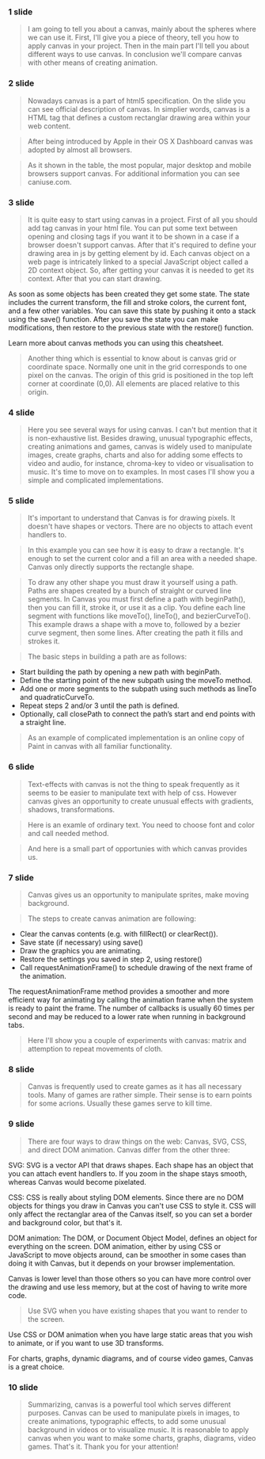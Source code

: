 ### 1 slide
 > I am going to tell you about a canvas, mainly about the spheres where we can use it. First, I'll give you a piece of theory, tell you how to apply canvas in your project. Then in the main part I'll tell you about different ways to use canvas. In conclusion we'll compare canvas with other means of creating animation.

### 2 slide
> Nowadays canvas is a part of html5 specification. On the slide you can see official description of canvas. In simplier words, canvas is a HTML tag that defines a custom rectanglar drawing area within your web content.

> After being introduced by Apple in their OS X Dashboard canvas was adopted by almost all browsers.

> As it shown in the table, the most popular, major desktop and mobile browsers support canvas. For additional information you can see caniuse.com.

### 3 slide
> It is quite easy to start using canvas in a project. First of all you should add tag canvas in your html file. You can put some text between opening and closing tags if you want it to be shown in a case if a browser doesn't support canvas. After that it's required to define your drawing area in js by getting element by id. Each canvas object on a web page is intricately linked to a special JavaScript object called a 2D context object. So, after getting your canvas it is needed to get its context. After that you can start drawing. 

As soon as some objects has been created they get some state. The state includes the current transform, the fill and stroke colors, the current font, and a few other variables. You can save this state by pushing it onto a stack using the save() function. After you save the state you can make modifications, then restore to the previous state with the restore() function.
>
Learn more about canvas methods you can using this cheatsheet.
 
> Another thing which is essential to know about is canvas grid or coordinate space. Normally one unit in the grid corresponds to one pixel on the canvas. The origin of this grid is positioned in the top left corner at coordinate (0,0). All elements are placed relative to this origin.

### 4 slide
> Here you see several ways for using canvas. I can't but mention that it is non-exhaustive list. Besides drawing, unusual typographic effects, creating animations and games, canvas is widely used to manipulate images, create graphs, charts and also for adding some effects to video and audio, for instance, chroma-key to video or visualisation to music. 
It's time to move on to examples. In most cases I'll show you a simple and complicated implementations.

### 5 slide
> It's important to understand that Canvas is for drawing pixels. It doesn't have shapes or vectors. There are no objects to attach event handlers to. 

> In this example you can see how it is easy to draw a rectangle. It's enough to set the current color and a fill an area with a needed shape. 
Canvas only directly supports the rectangle shape.

> To draw any other shape you must draw it yourself using a path. Paths are shapes created by a bunch of straight or curved line segments. In Canvas you must first define a path with beginPath(), then you can fill it, stroke it, or use it as a clip. You define each line segment with functions like moveTo(), lineTo(), and bezierCurveTo().
This example draws a shape with a move to, followed by a bezier curve segment, then some lines. After creating the path it fills and strokes it.

> The basic steps in building a path are as follows:

+ Start building the path by opening a new path with beginPath.
+ Define the starting point of the new subpath using the moveTo method.
+ Add one or more segments to the subpath using such methods as lineTo and quadraticCurveTo.
+ Repeat steps 2 and/or 3 until the path is defined.
+ Optionally, call closePath to connect the path’s start and end points with a straight line.

> As an example of complicated implementation is an online copy of Paint in canvas with all familiar functionality.

### 6 slide

> Text-effects with canvas is not the thing to speak frequently as it seems to be easier to manipulate text with help of css. However canvas gives an opportunity to create unusual effects with gradients, shadows, transformations.

> Here is an examle of ordinary text. You need to choose font and color and call needed method.

> And here is a small part of opportunies with which canvas provides us.

### 7 slide

> Canvas gives us an opportunity to manipulate sprites, make moving background.

> The steps to create canvas animation are following:

+ Clear the canvas contents (e.g. with fillRect() or clearRect()).
+ Save state (if necessary) using save()
+ Draw the graphics you are animating.
+ Restore the settings you saved in step 2, using restore()
+ Call requestAnimationFrame() to schedule drawing of the next frame of the animation.
 
The requestAnimationFrame method provides a smoother and more efficient way for animating by calling the animation frame when the system is ready to paint the frame. The number of callbacks is usually 60 times per second and may be reduced to a lower rate when running in background tabs.

> Here I'll show you a couple of experiments with canvas:
> matrix and
> attemption to repeat movements of cloth.

### 8 slide
> Canvas is frequently used to create games as it has all necessary tools.
> Many of games are rather simple. Their sense is to earn points for some acrions. Usually these games serve to kill time.

### 9 slide
> There are four ways to draw things on the web: Canvas, SVG, CSS, and direct DOM animation. Canvas differ from the other three:

SVG: SVG is a vector API that draws shapes. Each shape has an object that you can attach event handlers to. If you zoom in the shape stays smooth, whereas Canvas would become pixelated.

CSS: CSS is really about styling DOM elements. Since there are no DOM objects for things you draw in Canvas you can't use CSS to style it. CSS will only affect the rectanglar area of the Canvas itself, so you can set a border and background color, but that's it.

DOM animation: The DOM, or Document Object Model, defines an object for everything on the screen. DOM animation, either by using CSS or JavaScript to move objects around, can be smoother in some cases than doing it with Canvas, but it depends on your browser implementation.

Canvas is lower level than those others so you can have more control over the drawing and use less memory, but at the cost of having to write more code.

> Use SVG when you have existing shapes that you want to render to the screen.

Use CSS or DOM animation when you have large static areas that you wish to animate, or if you want to use 3D transforms.

For charts, graphs, dynamic diagrams, and of course video games, Canvas is a great choice.

### 10 slide
> Summarizing, canvas is a powerful tool which serves different purposes. Canvas can be used to manipulate pixels in images, to create animations, typographic effects, to add some unusual background in videos or to visualize music. It is reasonable to apply canvas when you want to make some charts, graphs, diagrams, video games.
That's it. Thank you for your attention!